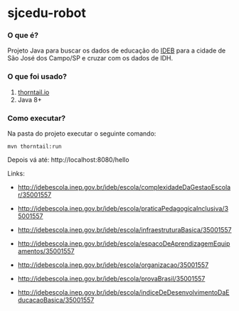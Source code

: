 # sjcedu-robot

### O que é?

Projeto Java para buscar os dados de educação do [IDEB](http://idebescola.inep.gov.br/ideb/) para a cidade de São José dos Campo/SP e cruzar com os dados de IDH.

### O que foi usado?

1. [thorntail.io](https://thorntail.io)
2. Java 8+

### Como executar?

Na pasta do projeto executar o seguinte comando:

`mvn thorntail:run`

Depois vá até: http://localhost:8080/hello

Links:

* http://idebescola.inep.gov.br/ideb/escola/complexidadeDaGestaoEscolar/35001557
* http://idebescola.inep.gov.br/ideb/escola/praticaPedagogicaInclusiva/35001557
* http://idebescola.inep.gov.br/ideb/escola/infraestruturaBasica/35001557

* http://idebescola.inep.gov.br/ideb/escola/espacoDeAprendizagemEquipamentos/35001557
* http://idebescola.inep.gov.br/ideb/escola/organizacao/35001557
* http://idebescola.inep.gov.br/ideb/escola/provaBrasil/35001557
* http://idebescola.inep.gov.br/ideb/escola/indiceDeDesenvolvimentoDaEducacaoBasica/35001557